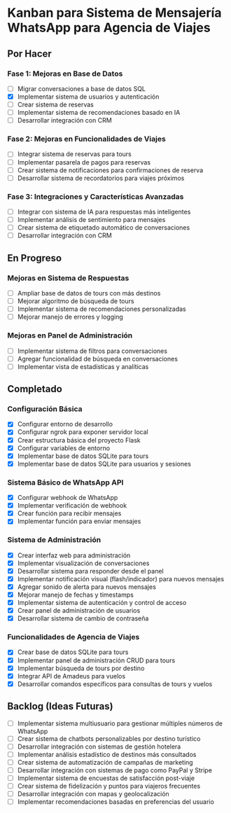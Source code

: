 # Kanban para Sistema de Mensajería WhatsApp para Agencia de Viajes

## Por Hacer

### Fase 1: Mejoras en Base de Datos
- [ ] Migrar conversaciones a base de datos SQL
- [x] Implementar sistema de usuarios y autenticación
- [ ] Crear sistema de reservas
- [ ] Implementar sistema de recomendaciones basado en IA
- [ ] Desarrollar integración con CRM

### Fase 2: Mejoras en Funcionalidades de Viajes
- [ ] Integrar sistema de reservas para tours
- [ ] Implementar pasarela de pagos para reservas
- [ ] Crear sistema de notificaciones para confirmaciones de reserva
- [ ] Desarrollar sistema de recordatorios para viajes próximos

### Fase 3: Integraciones y Características Avanzadas
- [ ] Integrar con sistema de IA para respuestas más inteligentes
- [ ] Implementar análisis de sentimiento para mensajes
- [ ] Crear sistema de etiquetado automático de conversaciones
- [ ] Desarrollar integración con CRM

## En Progreso

### Mejoras en Sistema de Respuestas
- [ ] Ampliar base de datos de tours con más destinos
- [ ] Mejorar algoritmo de búsqueda de tours
- [ ] Implementar sistema de recomendaciones personalizadas
- [ ] Mejorar manejo de errores y logging

### Mejoras en Panel de Administración
- [ ] Implementar sistema de filtros para conversaciones
- [ ] Agregar funcionalidad de búsqueda en conversaciones
- [ ] Implementar vista de estadísticas y analíticas

## Completado

### Configuración Básica
- [x] Configurar entorno de desarrollo
- [x] Configurar ngrok para exponer servidor local
- [x] Crear estructura básica del proyecto Flask
- [x] Configurar variables de entorno
- [x] Implementar base de datos SQLite para tours
- [x] Implementar base de datos SQLite para usuarios y sesiones

### Sistema Básico de WhatsApp API
- [x] Configurar webhook de WhatsApp
- [x] Implementar verificación de webhook
- [x] Crear función para recibir mensajes
- [x] Implementar función para enviar mensajes

### Sistema de Administración
- [x] Crear interfaz web para administración
- [x] Implementar visualización de conversaciones
- [x] Desarrollar sistema para responder desde el panel
- [x] Implementar notificación visual (flash/indicador) para nuevos mensajes
- [x] Agregar sonido de alerta para nuevos mensajes
- [x] Mejorar manejo de fechas y timestamps
- [x] Implementar sistema de autenticación y control de acceso
- [x] Crear panel de administración de usuarios
- [x] Desarrollar sistema de cambio de contraseña

### Funcionalidades de Agencia de Viajes
- [x] Crear base de datos SQLite para tours
- [x] Implementar panel de administración CRUD para tours
- [x] Implementar búsqueda de tours por destino
- [x] Integrar API de Amadeus para vuelos
- [x] Desarrollar comandos específicos para consultas de tours y vuelos

## Backlog (Ideas Futuras)

- [ ] Implementar sistema multiusuario para gestionar múltiples números de WhatsApp
- [ ] Crear sistema de chatbots personalizables por destino turístico
- [ ] Desarrollar integración con sistemas de gestión hotelera
- [ ] Implementar análisis estadístico de destinos más consultados
- [ ] Crear sistema de automatización de campañas de marketing
- [ ] Desarrollar integración con sistemas de pago como PayPal y Stripe
- [ ] Implementar sistema de encuestas de satisfacción post-viaje
- [ ] Crear sistema de fidelización y puntos para viajeros frecuentes
- [ ] Desarrollar integración con mapas y geolocalización
- [ ] Implementar recomendaciones basadas en preferencias del usuario
